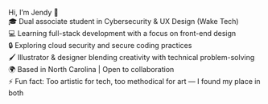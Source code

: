Hi, I’m Jendy 👋  
🎓 Dual associate student in Cybersecurity & UX Design (Wake Tech)  
💻 Learning full-stack development with a focus on front-end design  
🔒 Exploring cloud security and secure coding practices  
🖌️ Illustrator & designer blending creativity with technical problem-solving  
🌍 Based in North Carolina | Open to collaboration  
⚡ Fun fact: Too artistic for tech, too methodical for art — I found my place in both




